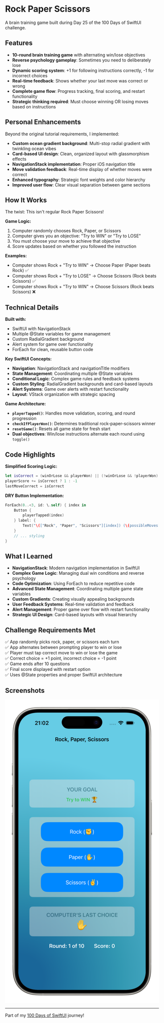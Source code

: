 # Rock Paper Scissors
A brain training game built during Day 25 of the 100 Days of SwiftUI challenge.

## Features
- **10-round brain training game** with alternating win/lose objectives
- **Reverse psychology gameplay**: Sometimes you need to deliberately lose
- **Dynamic scoring system**: +1 for following instructions correctly, -1 for incorrect choices
- **Real-time feedback**: Shows whether your last move was correct or wrong
- **Complete game flow**: Progress tracking, final scoring, and restart functionality
- **Strategic thinking required**: Must choose winning OR losing moves based on instructions

## Personal Enhancements
Beyond the original tutorial requirements, I implemented:
- **Custom ocean gradient background**: Multi-stop radial gradient with twinkling ocean vibes
- **Card-based UI design**: Clean, organized layout with glassmorphism effects
- **NavigationStack implementation**: Proper iOS navigation title
- **Move validation feedback**: Real-time display of whether moves were correct
- **Enhanced typography**: Strategic font weights and color hierarchy
- **Improved user flow**: Clear visual separation between game sections

## How It Works
The twist: This isn't regular Rock Paper Scissors!

**Game Logic:**
1. Computer randomly chooses Rock, Paper, or Scissors
2. Computer gives you an objective: "Try to WIN" or "Try to LOSE"
3. You must choose your move to achieve that objective
4. Score updates based on whether you followed the instruction

**Examples:**
- Computer shows Rock + "Try to WIN" → Choose Paper (Paper beats Rock) ✅
- Computer shows Rock + "Try to LOSE" → Choose Scissors (Rock beats Scissors) ✅
- Computer shows Rock + "Try to WIN" → Choose Scissors (Rock beats Scissors) ❌

## Technical Details
**Built with:**
- SwiftUI with NavigationStack
- Multiple @State variables for game management
- Custom RadialGradient background
- Alert system for game over functionality
- ForEach for clean, reusable button code

**Key SwiftUI Concepts:**
- **Navigation**: NavigationStack and navigationTitle modifiers
- **State Management**: Coordinating multiple @State variables
- **Conditional Logic**: Complex game rules and feedback systems
- **Custom Styling**: RadialGradient backgrounds and card-based layouts
- **Alert Systems**: Game over alerts with restart functionality
- **Layout**: VStack organization with strategic spacing

**Game Architecture:**
- **`playerTapped()`**: Handles move validation, scoring, and round progression
- **`checkIfPlayerWon()`**: Determines traditional rock-paper-scissors winner
- **`resetGame()`**: Resets all game state for fresh start
- **Dual objectives**: Win/lose instructions alternate each round using `toggle()`

## Code Highlights
**Simplified Scoring Logic:**
```swift
let isCorrect = (winOrLose && playerWon) || (!winOrLose && !playerWon)
playerScore += isCorrect ? 1 : -1
lastMoveCorrect = isCorrect
```

**DRY Button Implementation:**
```swift
ForEach(0..<3, id: \.self) { index in
    Button {
        playerTapped(index)
    } label: {
        Text("\(["Rock", "Paper", "Scissors"][index]) (\(possibleMoves[index]))")
    }
    // ... styling
}
```

## What I Learned
- **NavigationStack**: Modern navigation implementation in SwiftUI
- **Complex Game Logic**: Managing dual win conditions and reverse psychology
- **Code Optimization**: Using ForEach to reduce repetitive code
- **Advanced State Management**: Coordinating multiple game state variables
- **Custom Gradients**: Creating visually appealing backgrounds
- **User Feedback Systems**: Real-time validation and feedback
- **Alert Management**: Proper game over flow with restart functionality
- **Strategic UI Design**: Card-based layouts with visual hierarchy

## Challenge Requirements Met
✅ App randomly picks rock, paper, or scissors each turn  
✅ App alternates between prompting player to win or lose  
✅ Player must tap correct move to win or lose the game  
✅ Correct choice = +1 point, incorrect choice = -1 point  
✅ Game ends after 10 questions  
✅ Final score displayed with restart option  
✅ Uses @State properties and proper SwiftUI architecture  

## Screenshots
![RockPaperScissors](rockpaperscissors-screenshot.png)

---
Part of my [100 Days of SwiftUI](../README.md) journey!
